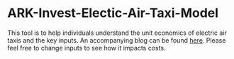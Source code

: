 # ARK-Invest-Electic-Air-Taxi-Model
This tool is to help individuals understand the unit economics of electric air taxis and the key inputs. An accompanying blog can be found [here](https://ark-invest.com/articles/analyst-research/electric-air-taxi-cost-drop). Please feel free to change inputs to see how it impacts costs.
